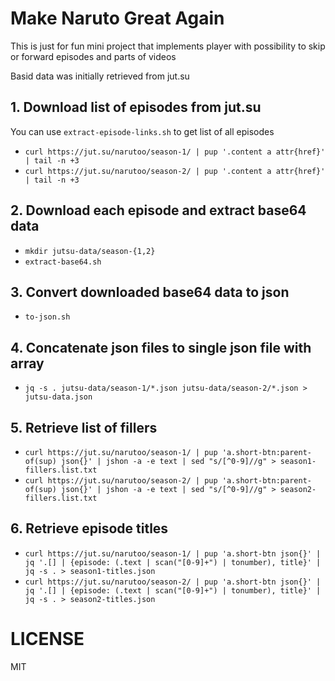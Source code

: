 # Make Naruto Great Again
This is just for fun mini project that implements player with possibility to skip or forward episodes and parts of videos

Basid data was initially retrieved from jut.su

## 1. Download list of episodes from jut.su
You can use `extract-episode-links.sh` to get list of all episodes

- `curl https://jut.su/narutoo/season-1/ | pup '.content a attr{href}' | tail -n +3`
- `curl https://jut.su/narutoo/season-2/ | pup '.content a attr{href}' | tail -n +3`

## 2. Download each episode and extract base64 data
- `mkdir jutsu-data/season-{1,2}`
- `extract-base64.sh`

## 3. Convert downloaded base64 data to json
- `to-json.sh`

## 4. Concatenate json files to single json file with array
- `jq -s . jutsu-data/season-1/*.json jutsu-data/season-2/*.json > jutsu-data.json`

## 5. Retrieve list of fillers
- `curl https://jut.su/narutoo/season-1/ | pup 'a.short-btn:parent-of(sup) json{}' | jshon -a -e text | sed "s/[^0-9]//g" > season1-fillers.list.txt`
- `curl https://jut.su/narutoo/season-2/ | pup 'a.short-btn:parent-of(sup) json{}' | jshon -a -e text | sed "s/[^0-9]//g" > season2-fillers.list.txt`

## 6. Retrieve episode titles
- `curl https://jut.su/narutoo/season-1/ | pup 'a.short-btn json{}' | jq '.[] | {episode: (.text | scan("[0-9]+") | tonumber), title}' | jq -s . > season1-titles.json`
- `curl https://jut.su/narutoo/season-2/ | pup 'a.short-btn json{}' | jq '.[] | {episode: (.text | scan("[0-9]+") | tonumber), title}' | jq -s . > season2-titles.json`


# LICENSE
MIT
